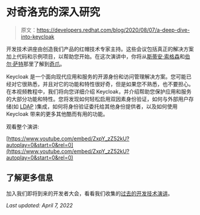 # 对奇洛克的深入研究

> 原文：<https://developers.redhat.com/blog/2020/08/07/a-deep-dive-into-keycloak>

开发技术讲座由创造我们产品的红帽技术专家主持。这些会议包括真正的解决方案加上代码和示例项目，以帮助您开始。在这次演讲中，你将从[斯蒂安·索格森](https://developers.redhat.com/blog/author/stianth/)和[伯尔·萨特](https://developers.redhat.com/blog/author/burrsutter/)那里了解到[奇爪](https://www.keycloak.org/)。

Keycloak 是一个面向现代应用和服务的开源身份和访问管理解决方案。您可能已经对它很熟悉，并且对它的功能和特性很好奇，但是如果您不熟悉，也不要担心。在本视频教程中，我们将向您详细介绍 Keycloak，并介绍帮助您保护应用和服务的大部分功能和特性。您将发现如何轻松启用双因素身份验证，如何与外部用户存储(如 [LDAP](https://www.openldap.org/) )集成，如何将身份验证委托给其他身份提供者，以及如何使用 Keycloak 带来的更多其他酷而有用的功能。

观看整个演讲:

[https://www.youtube.com/embed/ZxpY_zZ52kU?autoplay=0&start=0&rel=0](https://www.youtube.com/embed/ZxpY_zZ52kU?autoplay=0&start=0&rel=0)

## 了解更多信息

加入我们即将到来的开发者大会，看看我们收集的[过去的开发技术演讲](https://developers.redhat.com/devnation/?page=0)。

*Last updated: April 7, 2022*